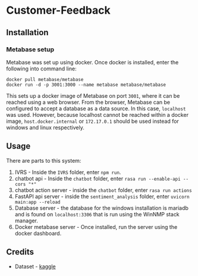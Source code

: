 # Customer-Feedback

## Installation

### Metabase setup

Metabase was set up using docker. Once docker is installed, enter the following into command line:

```
docker pull metabase/metabase
docker run -d -p 3001:3000 --name metabase metabase/metabase
```

This sets up a docker image of Metabase on port `3001`, where it can be reached using a web browser. From the browser, Metabase can be configured to accept a database as a data source. In this case, `localhost` was used. However, because localhost cannot be reached within a docker image, `host.docker.internal` or `172.17.0.1` should be used instead for windows and linux respectively.

## Usage

There are parts to this system:
1. IVRS - Inside the `IVRS` folder, enter `npm run`.
2. chatbot api - Inside the `chatbot` folder, enter `rasa run --enable-api --cors "*"`
3. chatbot action server - inside the `chatbot` folder, enter `rasa run actions`
4. FastAPI api server - inside the `sentiment_analysis` folder, enter `uvicorn main:app --reload`
5. Database server - the database for the windows installation is mariadb and is found on `localhost:3306` that is run using the WinNMP stack manager.
6. Docker metabase server - Once installed, run the server using the docker dashboard.

## Credits

* Dataset - [kaggle](https://www.kaggle.com/snap/amazon-fine-food-reviews)
